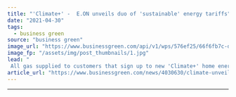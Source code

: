 ```yaml
---
title: "'Climate+' -  E.ON unveils duo of 'sustainable' energy tariffs"
date: "2021-04-30"
tags: 
  - business green
source: "business green"
image_url: "https://www.businessgreen.com/api/v1/wps/576ef25/66f6fb7c-d2a4-40cc-82b8-737391052e9c/10/eonsmartmeter-350x250-185x114.jpg"
image_fp: "/assets/img/post_thumbnails/1.jpg"
lead: "
 All gas supplied to customers that sign up to new 'Climate+' home energy tariff will be accompanies by carbon offsets, energy supplier announces ..."
article_url: "https://www.businessgreen.com/news/4030630/climate-unveils-duo-sustainable-energy-tariffs"
---
```


---
